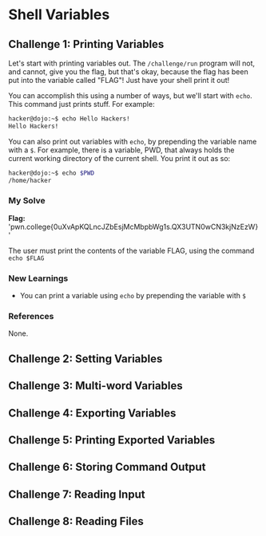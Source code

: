 # Shell Variables 

## Challenge 1: Printing Variables 
Let's start with printing variables out. The ```/challenge/run``` program will not, and cannot, give you the flag, but that's okay, because the flag has been put into the variable called "FLAG"! Just have your shell print it out!

You can accomplish this using a number of ways, but we'll start with ```echo```. This command just prints stuff. For example:
```bash
hacker@dojo:~$ echo Hello Hackers!
Hello Hackers!
```
You can also print out variables with ```echo```, by prepending the variable name with a ```$```. For example, there is a variable, PWD, that always holds the current working directory of the current shell. You print it out as so:
```bash
hacker@dojo:~$ echo $PWD
/home/hacker
```

### My Solve 
**Flag:** 'pwn.college{0uXvApKQLncJZbEsjMcMbpbWg1s.QX3UTN0wCN3kjNzEzW}'

The user must print the contents of the variable FLAG, using the command ```echo $FLAG```

### New Learnings 
- You can print a variable using ```echo``` by prepending the variable with ```$``` 

### References 
None.

## Challenge 2: Setting Variables 
## Challenge 3: Multi-word Variables 
## Challenge 4: Exporting Variables 
## Challenge 5: Printing Exported Variables 
## Challenge 6: Storing Command Output 
## Challenge 7: Reading Input 
## Challenge 8: Reading Files 
